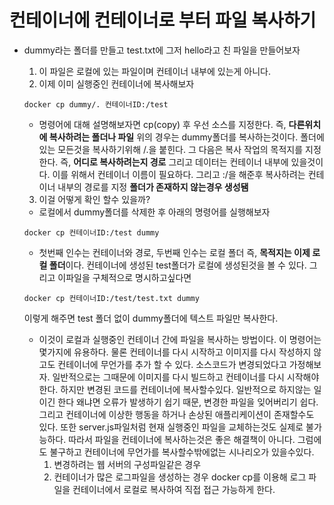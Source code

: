 # 컨테이너에 컨테이너로 부터 파일 복사하기

- dummy라는 폴더를 만들고 test.txt에 그저 hello라고 친 파일을 만들어보자

  1. 이 파일은 로컬에 있는 파일이며 컨테이너 내부에 있는게 아니다.
  2. 이제 이미 실행중인 컨테이너에 복사해보자

  ```
  docker cp dummy/. 컨테이너ID:/test
  ```

  - 명령어에 대해 설명해보자면 cp(copy) 후 우선 소스를 지정한다. 즉, **다른위치에 복사하려는 폴더나 파일** 위의 경우는 dummy폴더를 복사하는것이다. 폴더에 있는 모든것을 복사하기위해 /.을 붙힌다. 그 다음은 복사 작업의 목적지를 지정한다. 즉, **어디로 복사하려는지 경로** 그리고 데이터는 컨테이너 내부에 있을것이다. 이를 위해서 컨테이너 이름이 필요하다. 그리고 :/을 해준후 복사하려는 컨테이너 내부의 경로를 지정 **폴더가 존재하지 않는경우 생성됌**

  3. 이걸 어떻게 확인 할수 있을까?

  - 로컬에서 dummy폴더를 삭제한 후 아래의 명령어를 실행해보자

  ```
  docker cp 컨테이너ID:/test dummy
  ```

  - 첫번째 인수는 컨테이너와 경로, 두번째 인수는 로컬 폴더 즉, **목적지는 이제 로컬 폴더**이다. 컨테이너에 생성된 test폴더가 로컬에 생성된것을 볼 수 있다.
    그리고 이파일을 구체적으로 명시하고싶다면

  ```
  docker cp 컨테이너ID:/test/test.txt dummy
  ```

  이렇게 해주면 test 폴더 없이 dummy폴더에 텍스트 파일만 복사한다.

  - 이것이 로컬과 실행중인 컨테이너 간에 파일을 복사하는 방법이다. 이 명령어는 몇가지에 유용하다. 물론 컨테이너를 다시 시작하고 이미지를 다시 작성하지 않고도 컨테이너에 무언가를 추가 할 수 있다. 소스코드가 변경되었다고 가정해보자. 일반적으로는 그때문에 이미지를 다시 빌드하고 컨테이너를 다시 시작해야한다.
    하지만 변경된 코드를 컨테이너에 복사할수있다. 일반적으로 하지않는 일이긴 한다 왜냐면 오류가 발생하기 쉽기 때문, 변경한 파일을 잊어버리기 쉽다. 그리고 컨테이너에 이상한 행동을 하거나 손상된 애플리케이션이 존재할수도 있다. 또한 server.js파일처럼 현재 실행중인 파일을 교체하는것도 실제로 불가능하다. 따라서 파일을 컨테이너에 복사하는것은 좋은 해결책이 아니다. 그럼에도 불구하고 컨테이너에 무언가를 복사할수밖에없는 시나리오가 있을수있다.
    1. 변경하려는 웹 서버의 구성파일같은 경우
    2. 컨테이너가 많은 로그파일을 생성하는 경우 docker cp를 이용해 로그 파일을 컨테이너에서 로컬로 복사하여 직접 접근 가능하게 한다.
